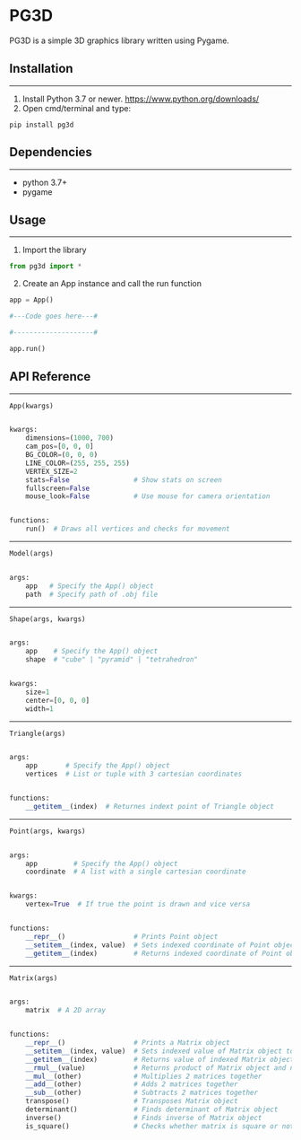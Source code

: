 # PG3D

PG3D is a simple 3D graphics library written using Pygame.


## Installation
---
1) Install Python 3.7 or newer. https://www.python.org/downloads/
2) Open cmd/terminal and type:
```
pip install pg3d
```

## Dependencies
---
* python 3.7+
* pygame

## Usage
---
1) Import the library
```py
from pg3d import *
```
2) Create an App instance and call the run function
```py
app = App()

#---Code goes here---#

#--------------------#

app.run()
```

## API Reference
---
```py
App(kwargs)


kwargs:
    dimensions=(1000, 700)
    cam_pos=[0, 0, 0]
    BG_COLOR=(0, 0, 0)
    LINE_COLOR=(255, 255, 255) 
    VERTEX_SIZE=2              
    stats=False                # Show stats on screen
    fullscreen=False           
    mouse_look=False           # Use mouse for camera orientation


functions:
    run()  # Draws all vertices and checks for movement
```
---
```py
Model(args)


args:
    app   # Specify the App() object
    path  # Specify path of .obj file
```
---
```py
Shape(args, kwargs)


args:
    app    # Specify the App() object
    shape  # "cube" | "pyramid" | "tetrahedron"


kwargs:
    size=1
    center=[0, 0, 0]
    width=1
```
---
```py
Triangle(args)


args:
    app       # Specify the App() object
    vertices  # List or tuple with 3 cartesian coordinates


functions:
    __getitem__(index)  # Returnes indext point of Triangle object
```
---
```py
Point(args, kwargs)


args:
    app         # Specify the App() object
    coordinate  # A list with a single cartesian coordinate


kwargs:
    vertex=True  # If true the point is drawn and vice versa


functions:
    __repr__()                 # Prints Point object
    __setitem__(index, value)  # Sets indexed coordinate of Point object to value
    __getitem__(index)         # Returns indexed coordinate of Point object
```
---
```py
Matrix(args)


args:
    matrix  # A 2D array


functions:
    __repr__()                 # Prints a Matrix object
    __setitem__(index, value)  # Sets indexed value of Matrix object to value
    __getitem__(index)         # Returns value of indexed Matrix object
    __rmul__(value)            # Returns product of Matrix object and number
    __mul__(other)             # Multiplies 2 matrices together
    __add__(other)             # Adds 2 matrices together
    __sub__(other)             # Subtracts 2 matrices together
    transpose()                # Transposes Matrix object
    determinant()              # Finds determinant of Matrix object
    inverse()                  # Finds inverse of Matrix object
    is_square()                # Checks whether matrix is square or not

```
